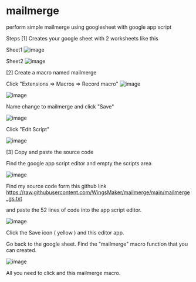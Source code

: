 # mailmerge
perform simple mailmerge using googlesheet with google app script


Steps
[1] Creates your google sheet with 2 worksheets like this

Sheet1
![image](https://user-images.githubusercontent.com/32192638/154187943-ca819511-4098-4194-89f5-cb6c462c27dc.png)



Sheet2
![image](https://user-images.githubusercontent.com/32192638/154188041-c5501599-6cfc-4e10-ad48-a6fddca1e326.png)




[2] Create a macro named mailmerge

Click "Extensions => Macros => Record macro"
![image](https://user-images.githubusercontent.com/32192638/154188793-b95ac6ac-021c-40c9-83c2-d551f79a1028.png)



![image](https://user-images.githubusercontent.com/32192638/154188872-0a264675-f2fc-4739-af8f-e98f20ccf7a3.png)




Name change to mailmerge and click "Save"

![image](https://user-images.githubusercontent.com/32192638/154189042-603fc942-6ad3-4ff2-b2ee-1001d75150c7.png)




Click "Edit Script"

![image](https://user-images.githubusercontent.com/32192638/154189106-5a670feb-e2c2-4d1a-9286-5ce84c9cf6e4.png)





[3] Copy and paste the source code 

Find the google app script editor and empty the scripts area

![image](https://user-images.githubusercontent.com/32192638/154189961-82b9022a-1a8b-400c-bb5e-3074fed3d18c.png)





Find my source code form this github link 
https://raw.githubusercontent.com/WingsMaker/mailmerge/main/mailmerge_gs.txt


and paste the 52 lines of code into the app script editor. 

![image](https://user-images.githubusercontent.com/32192638/154190064-d0341089-7cab-4443-aad3-a033b37e88d9.png)






Click the Save icon ( yellow ) and this editor app. 

Go back to the google sheet. Find the "mailmerge" macro function that you can created.

![image](https://user-images.githubusercontent.com/32192638/154190325-a4af0fca-29b1-49e8-b642-7533254d4bfd.png)






All you need to click and this mailmerge macro.




